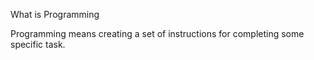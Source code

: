 What is Programming

Programming means creating a set of instructions for completing some specific task. 